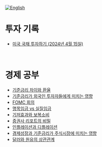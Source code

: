 [![English](https://img.shields.io/badge/lang-English-blue.svg)](https://github.com/juho-creator/investing/blob/main/README.md)


# 투자 기록
- [미국 국채 투자하기 (2024년 4월 15일)](https://github.com/juho-creator/Investing/blob/main/KR/TLT.md)
</br>

# 경제 공부
- [기준금리 차이와 환율](https://github.com/juho-creator/Investing/blob/main/KR/Interest-Rate-Foreign-exchange.md)
- [기준금리가 외국인 투자자들에게 미치는 영향](https://github.com/juho-creator/Investing/blob/main/KR/interest-rate-foreign-investor.md)
- [FOMC 회의](https://github.com/juho-creator/Investing/blob/main/KR/fomc.md)
- [명목임금 vs 실질임금](https://github.com/juho-creator/Investing/blob/main/KR/wage.md)
- [기저효과와 보복소비](https://github.com/juho-creator/Investing/blob/main/KR/Base_effect_and_pentup_demand.md)
- [증권사 리포트의 비밀](https://github.com/juho-creator/Investing/blob/main/KR/financial_report.md)
- [인플레이션과 디플레이션](https://github.com/juho-creator/Investing/blob/main/KR/inflation_deflation.md)
- [경제성장과 기준금리가 주식시장에 미치는 영향](https://github.com/juho-creator/Investing/blob/main/KR/economic-growth_interest-rate.md)
- [달러와 원유의 상관관계](https://github.com/juho-creator/Investing/blob/main/KR/dollar_oil.md)


